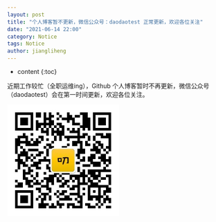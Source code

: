 ```yaml
---
layout: post
title: "个人博客暂不更新，微信公众号：daodaotest 正常更新，欢迎各位关注"
date: "2021-06-14 22:00"
category: Notice
tags: Notice
author: jiangliheng
---
```

* content
{:toc}

近期工作较忙（全职运维ing），Github 个人博客暂时不再更新，微信公众号（daodaotest）会在第一时间更新，欢迎各位关注。


![微信公众号](/assets/images/about/daodaotest.jpg)
